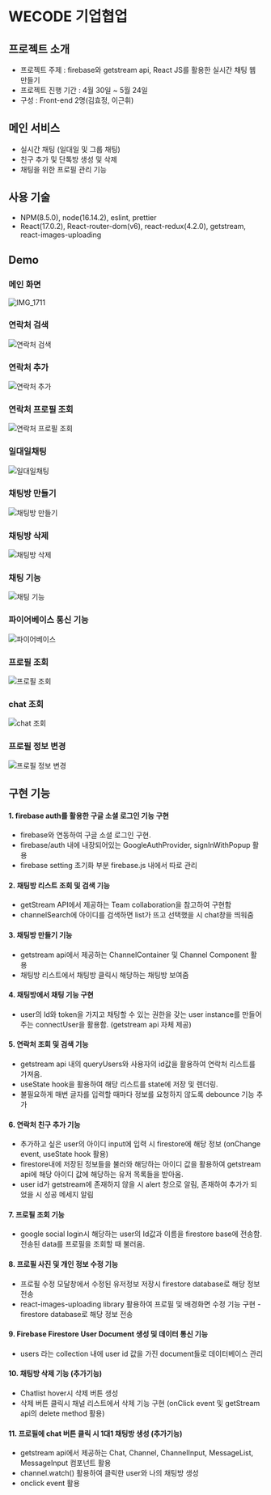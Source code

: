 # WECODE 기업협업

## 프로젝트 소개

- 프로젝트 주제 : firebase와 getstream api, React JS를 활용한 실시간 채팅 웹 만들기
- 프로젝트 진행 기간 : 4월 30일 ~ 5월 24일
- 구성 : Front-end 2명(김효정, 이근휘)

## 메인 서비스

- 실시간 채팅 (일대일 및 그룹 채팅)
- 친구 추가 및 단톡방 생성 및 삭제
- 채팅을 위한 프로필 관리 기능

## 사용 기술

- NPM(8.5.0), node(16.14.2), eslint, prettier
- React(17.0.2), React-router-dom(v6), react-redux(4.2.0), getstream, react-images-uploading

## Demo

### 메인 화면

![IMG_1711](https://user-images.githubusercontent.com/90507720/170426707-4eec9242-294a-4718-85e5-3bf8ebbbc18e.jpg)

### 연락처 검색

![연락처 검색](https://user-images.githubusercontent.com/90507720/170426731-1202a729-e95a-47c6-8801-91e60f2ac088.gif)

### 연락처 추가

![연락처 추가](https://user-images.githubusercontent.com/90507720/170426738-115150b5-216c-49fe-8317-a3aa4125fe81.gif)

### 연락처 프로필 조회

![연락처 프로필 조회](https://user-images.githubusercontent.com/90507720/170426742-d05455ba-ed24-4ce2-b479-ca1fb9335072.gif)

### 일대일채팅

![일대일채팅](https://user-images.githubusercontent.com/90507720/170426747-700f2b84-ee67-409b-98db-69adc908c631.gif)

### 채팅방 만들기

![채팅방 만들기](https://user-images.githubusercontent.com/90507720/170426755-97509937-2365-4b66-83ca-686b6971741c.gif)

### 채팅방 삭제

![채팅방 삭제](https://user-images.githubusercontent.com/90507720/170426766-f3bd2638-bc12-4cd6-8edb-85d71823d061.gif)

### 채팅 기능

![채팅 기능](https://user-images.githubusercontent.com/90507720/170426752-4f043055-fe76-42fb-a331-115d88baa122.gif)

### 파이어베이스 통신 기능

![파이어베이스](https://user-images.githubusercontent.com/90507720/170426772-104d3d9d-ed37-4707-9493-b62d96f4469c.gif)

### 프로필 조회

![프로필 조회](https://user-images.githubusercontent.com/90507720/170426788-0b26f7ed-cbd6-4bf1-835c-d05389a98dfb.gif)

### chat 조회

![chat 조회](https://user-images.githubusercontent.com/90507720/170426824-2df39f58-cc55-4816-833e-f4cf087670f6.gif)

### 프로필 정보 변경

![프로필 정보 변경](https://user-images.githubusercontent.com/90507720/170426777-0cac9c0a-b056-495a-96bd-6db84ba4fe15.gif)

## 구현 기능

#### 1. firebase auth를 활용한 구글 소셜 로그인 기능 구현

- firebase와 연동하여 구글 소셜 로그인 구현.
- firebase/auth 내에 내장되어있는 GoogleAuthProvider, signInWithPopup 활용
- firebase setting 초기화 부분 firebase.js 내에서 따로 관리

#### 2. 채팅방 리스트 조회 및 검색 기능

- getStream API에서 제공하는 Team collaboration을 참고하여 구현함
- channelSearch에 아이디를 검색하면 list가 뜨고 선택했을 시 chat창을 띄워줌

#### 3. 채팅방 만들기 기능

- getstream api에서 제공하는 ChannelContainer 및 Channel Component 활용
- 채팅방 리스트에서 채팅방 클릭시 해당하는 채팅방 보여줌

#### 4. 채팅방에서 채팅 기능 구현

- user의 Id와 token을 가지고 채팅할 수 있는 권한을 갖는 user instance를 만들어주는 connectUser을 활용함. (getstream api 자체 제공)

#### 5. 연락처 조회 및 검색 기능

- getstream api 내의 queryUsers와 사용자의 id값을 활용하여 연락처 리스트를 가져옴.
- useState hook을 활용하여 해당 리스트를 state에 저장 및 렌더링.
- 불필요하게 매번 글자를 입력할 때마다 정보를 요청하지 않도록 debounce 기능 추가

#### 6. 연락처 친구 추가 기능

- 추가하고 싶은 user의 아이디 input에 입력 시 firestore에 해당 정보 (onChange event, useState hook 활용)
- firestore내에 저장된 정보들을 불러와 해당하는 아이디 값을 활용하여 getstream api에 해당 아이디 값에 해당하는 유저 목록들을 받아옴.
- user id가 getstream에 존재하지 않을 시 alert 창으로 알림, 존재하여 추가가 되었을 시 성공 메세지 알림

#### 7. 프로필 조회 기능

- google social login시 해당하는 user의 Id값과 이름을 firestore base에 전송함. 전송된 data를 프로필을 조회할 때 불러옴.

#### 8. 프로필 사진 및 개인 정보 수정 기능

- 프로필 수정 모달창에서 수정된 유저정보 저장시 firestore database로 해당 정보 전송
- react-images-uploading library 활용하여 프로필 및 배경화면 수정 기능 구현 - firestore database로 해당 정보 전송

#### 9. Firebase Firestore User Document 생성 및 데이터 통신 기능

- users 라는 collection 내에 user id 값을 가진 document들로 데이터베이스 관리

#### 10. 채팅방 삭제 기능 (추가기능)

- Chatlist hover시 삭제 버튼 생성
- 삭제 버튼 클릭시 채널 리스트에서 삭제 기능 구현 (onClick event 및 getStream api의 delete method 활용)

#### 11. 프로필에 chat 버튼 클릭 시 1대1 채팅방 생성 (추가기능)

- getstream api에서 제공하는 Chat, Channel, ChannelInput, MessageList, MessageInput 컴포넌트 활용
- channel.watch() 활용하여 클릭한 user와 나의 채팅방 생성
- onclick event 활용
